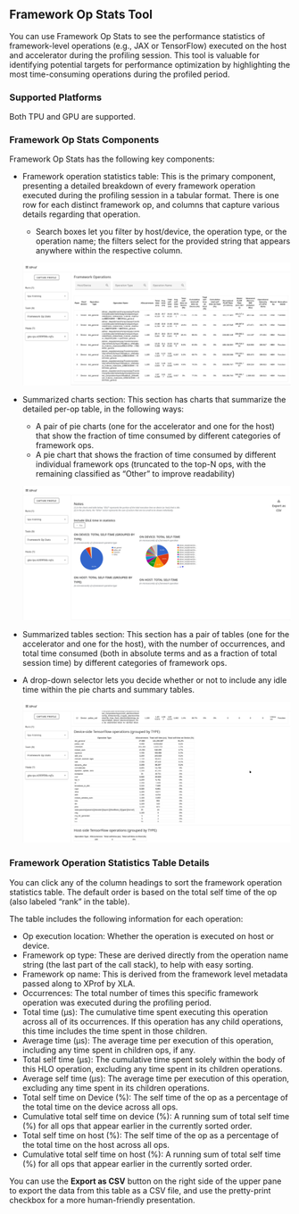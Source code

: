 ## Framework Op Stats Tool

You can use Framework Op Stats to see the performance statistics of
framework-level operations (e.g., JAX or TensorFlow) executed on the host and
accelerator during the profiling session. This tool is valuable for identifying
potential targets for performance optimization by highlighting the most
time-consuming operations during the profiled period.

### Supported Platforms

Both TPU and GPU are supported.

### Framework Op Stats Components

Framework Op Stats has the following key components:

*   Framework operation statistics table: This is the primary component,
    presenting a detailed breakdown of every framework operation executed during
    the profiling session in a tabular format. There is one row for each
    distinct framework op, and columns that capture various details regarding
    that operation.
    *   Search boxes let you filter by host/device, the operation type, or the
        operation name; the filters select for the provided string that appears
        anywhere within the respective column.

    ![Framework Op Stats table](images/framework_op_stats-operations.png)

*   Summarized charts section: This section has charts that summarize the
    detailed per-op table, in the following ways:
    *   A pair of pie charts (one for the accelerator and one for the host) that
        show the fraction of time consumed by different categories of framework
        ops.
    *   A pie chart that shows the fraction of time consumed by different
        individual framework ops (truncated to the top-N ops, with the remaining
        classified as “Other” to improve readability)

    ![Framework Op Stats pie charts](images/framework_op_stats.png)

*   Summarized tables section: This section has a pair of tables (one for the
    accelerator and one for the host), with the number of occurrences, and total
    time consumed (both in absolute terms and as a fraction of total session
    time) by different categories of framework ops.
*   A drop-down selector lets you decide whether or not to include any idle time
    within the pie charts and summary tables.

    ![Framework Op Stats summarized tables](images/framework_op_stats-summarized.png)

### Framework Operation Statistics Table Details

You can click any of the column headings to sort the framework operation
statistics table. The default order is based on the total self time of the op
(also labeled “rank” in the table).

The table includes the following information for each operation:

*   Op execution location: Whether the operation is executed on host or device.
*   Framework op type: These are derived directly from the operation name string
    (the last part of the call stack), to help with easy sorting.
*   Framework op name: This is derived from the framework level metadata passed
    along to XProf by XLA.
*   Occurrences: The total number of times this specific framework operation was
    executed during the profiling period.
*   Total time (μs): The cumulative time spent executing this operation across
    all of its occurrences. If this operation has any child operations, this
    time includes the time spent in those children.
*   Average time (μs): The average time per execution of this operation,
    including any time spent in children ops, if any.
*   Total self time (μs): The cumulative time spent solely within the body of
    this HLO operation, excluding any time spent in its children operations.
*   Average self time (μs): The average time per execution of this operation,
    excluding any time spent in its children operations.
*   Total self time on Device (%): The self time of the op as a percentage of
    the total time on the device across all ops.
*   Cumulative total self time on device (%): A running sum of total self time
    (%) for all ops that appear earlier in the currently sorted order.
*   Total self time on host (%): The self time of the op as a percentage of the
    total time on the host across all ops.
*   Cumulative total self time on host (%): A running sum of total self time (%)
    for all ops that appear earlier in the currently sorted order.

You can use the **Export as CSV** button on the right side of the upper pane to
export the data from this table as a CSV file, and use the pretty-print checkbox
for a more human-friendly presentation.
